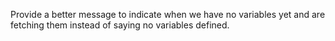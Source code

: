 Provide a better message to indicate when we have no variables yet and are fetching them instead of saying no variables defined.